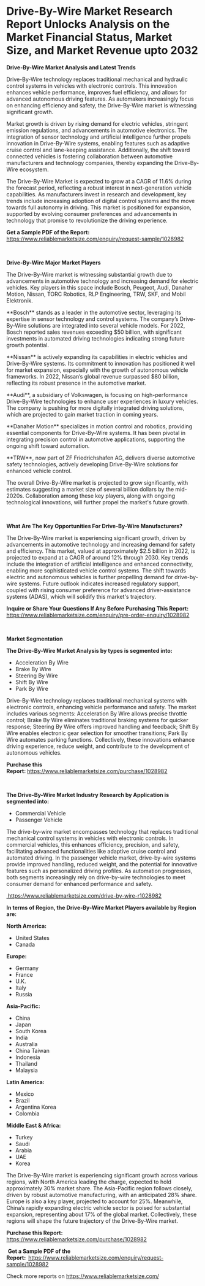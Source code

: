 <p><h1>Drive-By-Wire Market Research Report Unlocks Analysis on the Market Financial Status, Market Size, and Market Revenue upto 2032</h1></p><p><strong>Drive-By-Wire Market Analysis and Latest Trends</strong></p>
<p><p>Drive-By-Wire technology replaces traditional mechanical and hydraulic control systems in vehicles with electronic controls. This innovation enhances vehicle performance, improves fuel efficiency, and allows for advanced autonomous driving features. As automakers increasingly focus on enhancing efficiency and safety, the Drive-By-Wire market is witnessing significant growth.</p><p>Market growth is driven by rising demand for electric vehicles, stringent emission regulations, and advancements in automotive electronics. The integration of sensor technology and artificial intelligence further propels innovation in Drive-By-Wire systems, enabling features such as adaptive cruise control and lane-keeping assistance. Additionally, the shift toward connected vehicles is fostering collaboration between automotive manufacturers and technology companies, thereby expanding the Drive-By-Wire ecosystem.</p><p>The Drive-By-Wire Market is expected to grow at a CAGR of 11.6% during the forecast period, reflecting a robust interest in next-generation vehicle capabilities. As manufacturers invest in research and development, key trends include increasing adoption of digital control systems and the move towards full autonomy in driving. This market is positioned for expansion, supported by evolving consumer preferences and advancements in technology that promise to revolutionize the driving experience.</p></p>
<p><strong>Get a Sample PDF of the Report:&nbsp;</strong> <a href="https://www.reliablemarketsize.com/enquiry/request-sample/1028982?utm_campaign=2307&utm_medium=2&utm_source=Github&utm_content=ia&utm_term=21032025&utm_id=drive-by-wire">https://www.reliablemarketsize.com/enquiry/request-sample/1028982</a></p>
<p>&nbsp;</p>
<p><strong>Drive-By-Wire Major Market Players</strong></p>
<p><p>The Drive-By-Wire market is witnessing substantial growth due to advancements in automotive technology and increasing demand for electric vehicles. Key players in this space include Bosch, Peugeot, Audi, Danaher Motion, Nissan, TORC Robotics, RLP Engineering, TRW, SKF, and Mobil Elektronik.</p><p>**Bosch** stands as a leader in the automotive sector, leveraging its expertise in sensor technology and control systems. The company’s Drive-By-Wire solutions are integrated into several vehicle models. For 2022, Bosch reported sales revenues exceeding $50 billion, with significant investments in automated driving technologies indicating strong future growth potential.</p><p>**Nissan** is actively expanding its capabilities in electric vehicles and Drive-By-Wire systems. Its commitment to innovation has positioned it well for market expansion, especially with the growth of autonomous vehicle frameworks. In 2022, Nissan’s global revenue surpassed $80 billion, reflecting its robust presence in the automotive market.</p><p>**Audi**, a subsidiary of Volkswagen, is focusing on high-performance Drive-By-Wire technologies to enhance user experiences in luxury vehicles. The company is pushing for more digitally integrated driving solutions, which are projected to gain market traction in coming years. </p><p>**Danaher Motion** specializes in motion control and robotics, providing essential components for Drive-By-Wire systems. It has been pivotal in integrating precision control in automotive applications, supporting the ongoing shift toward automation.</p><p>**TRW**, now part of ZF Friedrichshafen AG, delivers diverse automotive safety technologies, actively developing Drive-By-Wire solutions for enhanced vehicle control. </p><p>The overall Drive-By-Wire market is projected to grow significantly, with estimates suggesting a market size of several billion dollars by the mid-2020s. Collaboration among these key players, along with ongoing technological innovations, will further propel the market's future growth.</p></p>
<p>&nbsp;</p>
<p><strong>What Are The Key Opportunities For Drive-By-Wire Manufacturers?</strong></p>
<p><p>The Drive-By-Wire market is experiencing significant growth, driven by advancements in automotive technology and increasing demand for safety and efficiency. This market, valued at approximately $2.5 billion in 2022, is projected to expand at a CAGR of around 12% through 2030. Key trends include the integration of artificial intelligence and enhanced connectivity, enabling more sophisticated vehicle control systems. The shift towards electric and autonomous vehicles is further propelling demand for drive-by-wire systems. Future outlook indicates increased regulatory support, coupled with rising consumer preference for advanced driver-assistance systems (ADAS), which will solidify this market's trajectory.</p></p>
<p><strong>Inquire or Share Your Questions If Any Before Purchasing This Report:</strong> <a href="https://www.reliablemarketsize.com/enquiry/pre-order-enquiry/1028982?utm_campaign=2307&utm_medium=2&utm_source=Github&utm_content=ia&utm_term=21032025&utm_id=drive-by-wire">https://www.reliablemarketsize.com/enquiry/pre-order-enquiry/1028982</a></p>
<p>&nbsp;</p>
<p><strong>Market Segmentation</strong></p>
<p><strong>The Drive-By-Wire Market Analysis by types is segmented into:</strong></p>
<p><ul><li>Acceleration By Wire</li><li>Brake By Wire</li><li>Steering By Wire</li><li>Shift By Wire</li><li>Park By Wire</li></ul></p>
<p><p>Drive-By-Wire technology replaces traditional mechanical systems with electronic controls, enhancing vehicle performance and safety. The market includes various segments: Acceleration By Wire allows precise throttle control; Brake By Wire eliminates traditional braking systems for quicker response; Steering By Wire offers improved handling and feedback; Shift By Wire enables electronic gear selection for smoother transitions; Park By Wire automates parking functions. Collectively, these innovations enhance driving experience, reduce weight, and contribute to the development of autonomous vehicles.</p></p>
<p><strong>Purchase this Report:&nbsp;</strong><a href="https://www.reliablemarketsize.com/purchase/1028982?utm_campaign=2307&utm_medium=2&utm_source=Github&utm_content=ia&utm_term=21032025&utm_id=drive-by-wire">https://www.reliablemarketsize.com/purchase/1028982</a></p>
<p>&nbsp;</p>
<p><strong>The Drive-By-Wire Market Industry Research by Application is segmented into:</strong></p>
<p><ul><li>Commercial Vehicle</li><li>Passenger Vehicle</li></ul></p>
<p><p>The drive-by-wire market encompasses technology that replaces traditional mechanical control systems in vehicles with electronic controls. In commercial vehicles, this enhances efficiency, precision, and safety, facilitating advanced functionalities like adaptive cruise control and automated driving. In the passenger vehicle market, drive-by-wire systems provide improved handling, reduced weight, and the potential for innovative features such as personalized driving profiles. As automation progresses, both segments increasingly rely on drive-by-wire technologies to meet consumer demand for enhanced performance and safety.</p></p>
<p><a href="https://www.reliablemarketsize.com/drive-by-wire-r1028982?utm_campaign=2307&utm_medium=2&utm_source=Github&utm_content=ia&utm_term=21032025&utm_id=drive-by-wire">&nbsp;https://www.reliablemarketsize.com/drive-by-wire-r1028982</a></p>
<p><strong>In terms of Region, the Drive-By-Wire Market Players available by Region are:</strong></p>
<p>
    <p> <strong> North America: </strong>
        <ul>
            <li>United States</li>
            <li>Canada</li>
        </ul>
        </p> 
    <p> <strong> Europe: </strong>
        <ul>
            <li>Germany</li>
            <li>France</li>
            <li>U.K.</li>
            <li>Italy</li>
            <li>Russia</li>
        </ul>
        </p> 
    <p> <strong> Asia-Pacific: </strong>
        <ul>
            <li>China</li>
            <li>Japan</li>
            <li>South Korea</li>
            <li>India</li>
            <li>Australia</li>
            <li>China Taiwan</li>
            <li>Indonesia</li>
            <li>Thailand</li>
            <li>Malaysia</li>
        </ul>
        </p> 
    <p> <strong> Latin America: </strong>
        <ul>
            <li>Mexico</li>
            <li>Brazil</li>
            <li>Argentina Korea</li>
            <li>Colombia</li>
        </ul>
        </p> 
    <p> <strong> Middle East & Africa: </strong>
        <ul>
            <li>Turkey</li>
            <li>Saudi</li>
            <li>Arabia</li>
            <li>UAE</li>
            <li>Korea</li>
        </ul>
    </p>
    </p>
<p><p>The Drive-By-Wire market is experiencing significant growth across various regions, with North America leading the charge, expected to hold approximately 30% market share. The Asia-Pacific region follows closely, driven by robust automotive manufacturing, with an anticipated 28% share. Europe is also a key player, projected to account for 25%. Meanwhile, China’s rapidly expanding electric vehicle sector is poised for substantial expansion, representing about 17% of the global market. Collectively, these regions will shape the future trajectory of the Drive-By-Wire market.</p></p>
<p><strong>Purchase this Report: </strong><a href="https://www.reliablemarketsize.com/purchase/1028982?utm_campaign=2307&utm_medium=2&utm_source=Github&utm_content=ia&utm_term=21032025&utm_id=drive-by-wire">https://www.reliablemarketsize.com/purchase/1028982</a></p>
<p>&nbsp;<strong>Get a Sample PDF of the Report:&nbsp;&nbsp;</strong><a href="https://www.reliablemarketsize.com/enquiry/request-sample/1028982?utm_campaign=2307&utm_medium=2&utm_source=Github&utm_content=ia&utm_term=21032025&utm_id=drive-by-wire">https://www.reliablemarketsize.com/enquiry/request-sample/1028982</a></p>
<p><strong></strong></p>
<p>Check more reports on <a href="https://www.reliablemarketsize.com/?utm_campaign=2307&utm_medium=2&utm_source=Github&utm_content=ia&utm_term=21032025&utm_id=drive-by-wire">https://www.reliablemarketsize.com/</a></p>